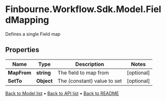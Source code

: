 # Finbourne.Workflow.Sdk.Model.FieldMapping
Defines a single Field map

## Properties

Name | Type | Description | Notes
------------ | ------------- | ------------- | -------------
**MapFrom** | **string** | The field to map from | [optional] 
**SetTo** | **Object** | The (constant) value to set | [optional] 

[Back to Model list](../README.md#documentation-for-models) &#8226; [Back to API list](../README.md#documentation-for-api-endpoints) &#8226; [Back to README](../README.md)


